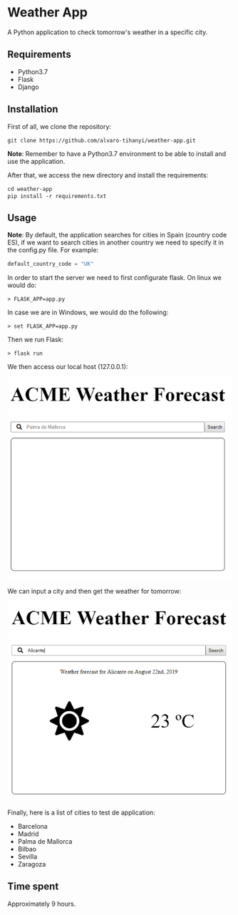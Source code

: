 # Weather App

A Python application to check tomorrow's weather in a specific city.

## Requirements
* Python3.7
* Flask
* Django

## Installation
First of all, we clone the repository:

    git clone https://github.com/alvaro-tihanyi/weather-app.git
**Note**: Remember to have a Python3.7 environment to be able to install and use the application.

After that, we access the new directory and install the requirements:
  
    cd weather-app
    pip install -r requirements.txt


## Usage
**Note**: By default, the application searches for cities in Spain (country code ES), if we want to search cities in another country we need to specify it in the config.py file. For example:

```python
default_country_code = "UK"
```

In order to start the server we need to first configurate flask.
On linux we would do:

    > FLASK_APP=app.py

In case we are in Windows, we would do the following:

    > set FLASK_APP=app.py
    
Then we run Flask:

    > flask run
    
We then access our local host (127.0.0.1):

![Empty index screen](https://raw.githubusercontent.com/alvaro-tihanyi/weather-app/flask_integration/documentation/images/doc_capture_1.PNG)

We can input a city and then get the weather for tomorrow:

![Index screen with weather information](https://raw.githubusercontent.com/alvaro-tihanyi/weather-app/flask_integration/documentation/images/doc_capture_2.PNG)

Finally, here is a list of cities to test de application:
* Barcelona
* Madrid
* Palma de Mallorca
* Bilbao
* Sevilla
* Zaragoza

## Time spent
Approximately 9 hours.
